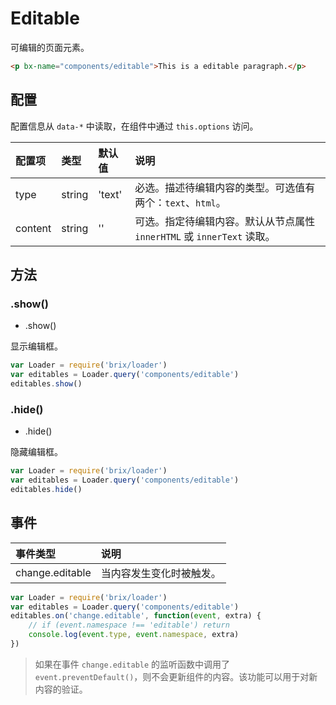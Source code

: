 # Editable

可编辑的页面元素。

```html
<p bx-name="components/editable">This is a editable paragraph.</p>
```

## 配置

配置信息从 `data-*` 中读取，在组件中通过 `this.options` 访问。

配置项 | 类型 | 默认值 | 说明
:--- | :--- | :------ | :----------
type | string | 'text' | 必选。描述待编辑内容的类型。可选值有两个：`text`、`html`。
content | string | '' | 可选。指定待编辑内容。默认从节点属性 `innerHTML` 或 `innerText` 读取。

## 方法

### .show()

* .show()

显示编辑框。

```js
var Loader = require('brix/loader')
var editables = Loader.query('components/editable')
editables.show()
```

### .hide()

* .hide()

隐藏编辑框。

```js
var Loader = require('brix/loader')
var editables = Loader.query('components/editable')
editables.hide()
```

## 事件

事件类型 | 说明
:--------- | :----------
change.editable | 当内容发生变化时被触发。

```js
var Loader = require('brix/loader')
var editables = Loader.query('components/editable')
editables.on('change.editable', function(event, extra) {
    // if (event.namespace !== 'editable') return
    console.log(event.type, event.namespace, extra)
})
```

> 如果在事件 `change.editable` 的监听函数中调用了 `event.preventDefault()`，则不会更新组件的内容。该功能可以用于对新内容的验证。

